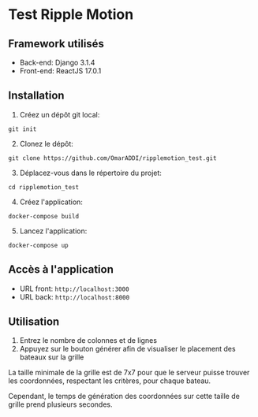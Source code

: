 # Test Ripple Motion

## Framework utilisés 
* Back-end: Django 3.1.4
* Front-end: ReactJS 17.0.1

## Installation

1. Créez un dépôt git local:

`git init`

2. Clonez le dépôt:

`git clone https://github.com/OmarADDI/ripplemotion_test.git`

3. Déplacez-vous dans le répertoire du projet:

`cd ripplemotion_test`

4. Créez l'application:

`docker-compose build`


5. Lancez l'application:

`docker-compose up`

## Accès à l'application

* URL front: `http://localhost:3000`
* URL back: `http://localhost:8000`

## Utilisation

1. Entrez le nombre de colonnes et de lignes 
2. Appuyez sur le bouton générer afin de visualiser le placement des bateaux sur la grille

La taille minimale de la grille est de 7x7 pour que le serveur puisse trouver les coordonnées, respectant les critères, pour chaque bateau.

Cependant, le temps de génération des coordonnées sur cette taille de grille prend plusieurs secondes.
